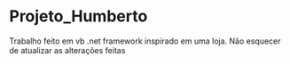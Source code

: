 # Projeto_Humberto
Trabalho feito em vb .net framework inspirado em uma loja.
Não esquecer de atualizar as alterações feitas 
